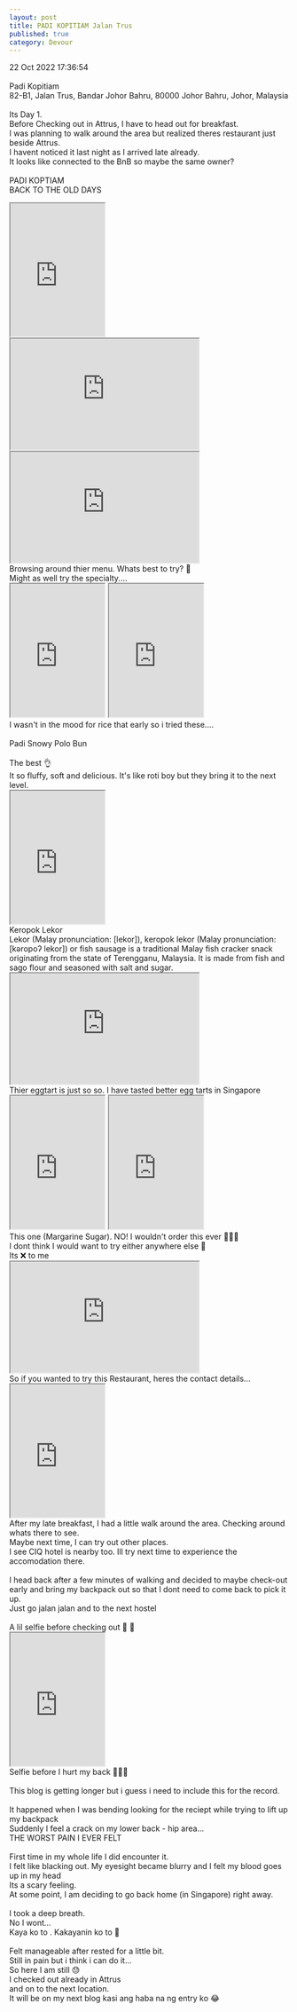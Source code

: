 ```yaml
---
layout: post
title: PADI KOPITIAM Jalan Trus
published: true
category: Devour
---
```

22 Oct 2022 17:36:54
<br>
<br>
Padi Kopitiam
<br>
82-B1, Jalan Trus, Bandar Johor Bahru, 80000 Johor Bahru, Johor, Malaysia
<br>
<br>
Its Day 1. 
<br>
Before Checking out in Attrus, I have to head out for breakfast.
<br>
I was planning to walk around the area but realized theres restaurant just beside Attrus.
<br>
I havent noticed it last night as I arrived late already. 
<br>
It looks like connected to the BnB so maybe the same owner?
<br>
<br>
PADI KOPTIAM
<br>
BACK TO THE OLD DAYS
<br>
<iframe src="https://drive.google.com/file/d/1qJXXuxV1ekTYTLZ22qOj0qrTo8_6kyeS/preview" width="170" height="240" allow="autoplay"></iframe>
<br>
<iframe src="https://drive.google.com/file/d/13T8mLRLt0xlBp8E4uqkJKfKZz5EilFRk/preview" width="340" height="200" allow="autoplay"></iframe>
<iframe src="https://drive.google.com/file/d/1iE9Hu5vXQlNpXfZPuArIHPW0YZtID4lI/preview" width="340" height="200" allow="autoplay"></iframe>
<br>
Browsing around thier menu. Whats best to try? 🤔
<br>
Might as well try the specialty....
<br>
<iframe src="https://drive.google.com/file/d/1QAtOm5MSddzccY235zPQ-KGHmdGBmwit/preview" width="170" height="240" allow="autoplay"></iframe>
<iframe src="https://drive.google.com/file/d/1WGD8HWsu6-zZtbdTyIqzriZYRNfg5bez/preview" width="170" height="240" allow="autoplay"></iframe>

<br>
I wasn't in the mood for rice that early so i tried these....
<br>
<br>
Padi Snowy Polo Bun 
<br>
<br>
The best 👌
<br>
It so fluffy, soft and delicious. It's like roti boy but they bring it to the next level.
<br>
<iframe src="https://drive.google.com/file/d/1LcP0stnexUfl_On8sMYMhYqrzv6li_F6/preview" width="170" height="240" allow="autoplay"></iframe>
<br>
Keropok Lekor
<br>
Lekor (Malay pronunciation: [lekor]), keropok lekor (Malay pronunciation: [kəropoʔ lekor]) or fish sausage is a traditional Malay fish cracker snack originating from the state of Terengganu, Malaysia. It is made from fish and sago flour and seasoned with salt and sugar.
<br>
<iframe src="https://drive.google.com/file/d/1fS5iNJ7j5wXy8uEANRcBv2FyYTVsutcU/preview" width="340" height="200" allow="autoplay"></iframe>
<br>
Thier eggtart is just so so. I have tasted better egg tarts in Singapore
<br>
<iframe src="https://drive.google.com/file/d/1BhprtUFpeXmrornIPHWR-8_I5NXG8tvm/preview" width="170" height="240" allow="autoplay"></iframe>
<iframe src="https://drive.google.com/file/d/1SdRqvg3nnOUIvZbVvuoK0mu9wulct4rX/preview" width="170" height="240" allow="autoplay"></iframe>
<br>
This one (Margarine Sugar). NO! I wouldn't order this ever 🤦🏻‍♀️
<br>
I dont think I would want to try either anywhere else 😬
<br>
Its ❌ to me
<br>
<iframe src="https://drive.google.com/file/d/18oiThkEbM4Me8V688yXGWrbNQjVWywgD/preview" width="340" height="200" allow="autoplay"></iframe>
<br>
So if you wanted to try this Restaurant, heres the contact details...
<br>
<iframe src="https://drive.google.com/file/d/1-MggJQbUFJAPUpuhlWQHaQb0xl4WeKVR/preview" width="170" height="240" allow="autoplay"></iframe>
<br>
After my late breakfast, I had a little walk around the area. Checking around whats there to see.
<br>
Maybe next time, I can try out other places.
<br>
I see CIQ hotel is nearby too. Ill try next time to experience the accomodation there.
<br>
<br>
I head back after a few minutes of walking and decided to maybe check-out early and bring my backpack out so that I dont need to come back to pick it up.
<br>
Just go jalan jalan and to the next hostel
<br>
<br>
A lil selfie before checking out 🤭 🤳
<br>
<iframe src="https://drive.google.com/file/d/1rUFgEBRIvLpKTtv1-uHzk_Jpwoud3hKa/preview" width="170" height="240" allow="autoplay"></iframe>
<br>
Selfie before I hurt my back 😵‍💫🤕
<br>
<br>
This blog is getting longer but i guess i need to include this for the record.
<br>
<br>
It happened when I was bending looking for the reciept while trying to lift up my backpack
<br>
Suddenly I feel a crack on my lower back - hip area...
<br>
THE WORST PAIN I EVER FELT
<br>
<br>
First time in my whole life I did encounter it.
<br>
I felt like blacking out. My eyesight became blurry and I felt my blood goes up in my head
<br>
Its a scary feeling.
<br>
At some point, I am deciding to go back home (in Singapore) right away.
<br>
<br>
I took a deep breath. 
<br>
No I wont...
<br>
Kaya ko to . Kakayanin ko to 💪
<br>
<br>
Felt manageable after rested for a little bit.
<br>
Still in pain but i think i can do it...
<br>
So here I am still 😓
<br>
I checked out already in Attrus
<br>
and on to the next location. 
<br>
It will be on my next blog kasi ang haba na ng entry ko 😂



